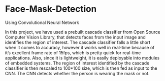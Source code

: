 # Face-Mask-Detection
Using Convolutional Neural Network


In this project, we have used a prebuilt cascade classifier from Open Source Computer Vision
Library, that detects faces from the input image and identifies the region of interest. The cascade
classifier falls a little short when it comes to accuracy, however it works well in real-time
because of it’s excellent frame rate of 15fps, which is pretty quick for real-time applications.
Also, since it is lightweight, it is easily deployable into modules of embedded systems. The
region of interest identified by the cascade classifier is then rescaled to 100*100 size, which is
then fed as input to the CNN. The CNN detects whether the person is wearing the mask or not.
